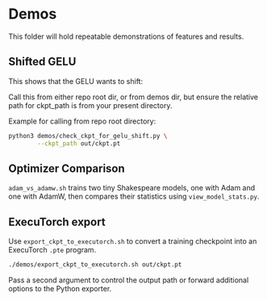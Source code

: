 # Demos

This folder will hold repeatable demonstrations of features and results.

## Shifted GELU

This shows that the GELU wants to shift:


Call this from either repo root dir, or from demos dir, but ensure the relative
path for ckpt_path is from your present directory.

Example for calling from repo root directory:

```bash
python3 demos/check_ckpt_for_gelu_shift.py \
        --ckpt_path out/ckpt.pt
```

## Optimizer Comparison

`adam_vs_adamw.sh` trains two tiny Shakespeare models, one with Adam and one
with AdamW, then compares their statistics using `view_model_stats.py`.

## ExecuTorch export

Use `export_ckpt_to_executorch.sh` to convert a training checkpoint into an ExecuTorch `.pte` program.

```bash
./demos/export_ckpt_to_executorch.sh out/ckpt.pt
```

Pass a second argument to control the output path or forward additional options to the Python exporter.
